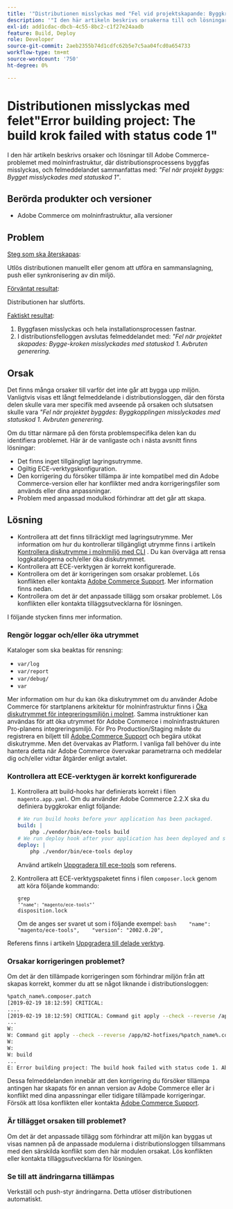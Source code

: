 ```yaml
---
title: '"Distributionen misslyckas med "Fel vid projektskapande: Byggkroken misslyckades med statuskod 1"'
description: '"I den här artikeln beskrivs orsakerna till och lösningarna för Adobe Commerce när det gäller molninfrastruktursproblem, där installationsfasen misslyckas och felmeddelandet sammanfattas med: *"Fel i byggprojekt: Byggprocessen misslyckades med statuskod 1"*."'
exl-id: add1cdac-dbcb-4c55-8bc2-c1f27e24aadb
feature: Build, Deploy
role: Developer
source-git-commit: 2aeb2355b74d1cdfc62b5e7c5aa04fcd0a654733
workflow-type: tm+mt
source-wordcount: '750'
ht-degree: 0%

---
```


# Distributionen misslyckas med felet&quot;Error building project: The build krok failed with status code 1&quot;

I den här artikeln beskrivs orsaker och lösningar till Adobe Commerce-problemet med molninfrastruktur, där distributionsprocessens byggfas misslyckas, och felmeddelandet sammanfattas med: *&quot;Fel när projekt byggs: Bygget misslyckades med statuskod 1&quot;*.

## Berörda produkter och versioner

* Adobe Commerce om molninfrastruktur, alla versioner

## Problem

<u>Steg som ska återskapas</u>:

Utlös distributionen manuellt eller genom att utföra en sammanslagning, push eller synkronisering av din miljö.

<u>Förväntat resultat</u>:

Distributionen har slutförts.

<u>Faktiskt resultat</u>:

1. Byggfasen misslyckas och hela installationsprocessen fastnar.
1. I distributionsfelloggen avslutas felmeddelandet med: *&quot;Fel när projektet skapades: Bygge-kroken misslyckades med statuskod 1. Avbruten generering.*

## Orsak

Det finns många orsaker till varför det inte går att bygga upp miljön. Vanligtvis visas ett långt felmeddelande i distributionsloggen, där den första delen skulle vara mer specifik med avseende på orsaken och slutsatsen skulle vara *&quot;Fel när projektet byggdes: Byggkopplingen misslyckades med statuskod 1. Avbruten generering.*

Om du tittar närmare på den första problemspecifika delen kan du identifiera problemet. Här är de vanligaste och i nästa avsnitt finns lösningar:

* Det finns inget tillgängligt lagringsutrymme.
* Ogiltig ECE-verktygskonfiguration.
* Den korrigering du försöker tillämpa är inte kompatibel med din Adobe Commerce-version eller har konflikter med andra korrigeringsfiler som används eller dina anpassningar.
* Problem med anpassad modulkod förhindrar att det går att skapa.

## Lösning

* Kontrollera att det finns tillräckligt med lagringsutrymme. Mer information om hur du kontrollerar tillgängligt utrymme finns i artikeln [Kontrollera diskutrymme i molnmiljö med CLI](/help/how-to/general/check-disk-space-on-cloud-environment-using-cli.md) . Du kan överväga att rensa loggkatalogerna och/eller öka diskutrymmet.
* Kontrollera att ECE-verktygen är korrekt konfigurerade.
* Kontrollera om det är korrigeringen som orsakar problemet. Lös konflikten eller kontakta [Adobe Commerce Support](/help/help-center-guide/help-center/magento-help-center-user-guide.md#submit-ticket). Mer information finns nedan.
* Kontrollera om det är det anpassade tillägg som orsakar problemet. Lös konflikten eller kontakta tilläggsutvecklarna för lösningen.

I följande stycken finns mer information.

### Rengör loggar och/eller öka utrymmet

Kataloger som ska beaktas för rensning:

* `var/log`
* `var/report`
* `var/debug/`
* `var`

Mer information om hur du kan öka diskutrymmet om du använder Adobe Commerce för startplanens arkitektur för molninfrastruktur finns i [Öka diskutrymmet för integreringsmiljön i molnet](/help/how-to/general/increase-disk-space-for-integration-environment-on-cloud.md). Samma instruktioner kan användas för att öka utrymmet för Adobe Commerce i molninfrastrukturen Pro-planens integreringsmiljö. För Pro Production/Staging måste du registrera en biljett till [Adobe Commerce Support](/help/help-center-guide/help-center/magento-help-center-user-guide.md#submit-ticket) och begära utökat diskutrymme. Men det övervakas av Platform. I vanliga fall behöver du inte hantera detta när Adobe Commerce övervakar parametrarna och meddelar dig och/eller vidtar åtgärder enligt avtalet.

### Kontrollera att ECE-verktygen är korrekt konfigurerade

1. Kontrollera att build-hooks har definierats korrekt i filen `magento.app.yaml`. Om du använder Adobe Commerce 2.2.X ska du definiera byggkrokar enligt följande:

   ```yaml
   # We run build hooks before your application has been packaged.
   build: |
       php ./vendor/bin/ece-tools build
   # We run deploy hook after your application has been deployed and started.
   deploy: |
       php ./vendor/bin/ece-tools deploy
   ```

   Använd artikeln [Uppgradera till ece-tools](https://experienceleague.adobe.com/en/docs/commerce-cloud-service/user-guide/dev-tools/ece-tools/install-package) som referens.

1. Kontrollera att ECE-verktygspaketet finns i filen `composer.lock` genom att köra följande kommando:    <pre><code class="language-bash">grep &#39;<code class="language-yaml">&quot;name&quot;: &quot;magento/ece-tools&quot;</code>&#39; disposition.lock</code></pre>    Om de anges ser svaret ut som i följande exempel:    ```bash    "name": "magento/ece-tools",    "version": "2002.0.20",    ```

Referens finns i artikeln [Uppgradera till delade verktyg](https://experienceleague.adobe.com/en/docs/commerce-cloud-service/user-guide/dev-tools/ece-tools/install-package).

### Orsakar korrigeringen problemet?

Om det är den tillämpade korrigeringen som förhindrar miljön från att skapas korrekt, kommer du att se något liknande i distributionsloggen:

```bash
%patch_name%.composer.patch
[2019-02-19 18:12:59] CRITICAL:
....
[2019-02-19 18:12:59] CRITICAL: Command git apply --check --reverse /app/m2-hotfixes/%patch_name%.composer.patch returned code 1
...
W:
W: Command git apply --check --reverse /app/m2-hotfixes/%patch_name%.composer.patch returned code 1
W:
W:
W: build
...
E: Error building project: The build hook failed with status code 1. Aborted build.
```

Dessa felmeddelanden innebär att den korrigering du försöker tillämpa antingen har skapats för en annan version av Adobe Commerce eller är i konflikt med dina anpassningar eller tidigare tillämpade korrigeringar. Försök att lösa konflikten eller kontakta [Adobe Commerce Support](/help/help-center-guide/help-center/magento-help-center-user-guide.md#submit-ticket).

### Är tillägget orsaken till problemet?

Om det är det anpassade tillägg som förhindrar att miljön kan byggas ut visas namnen på de anpassade modulerna i distributionsloggen tillsammans med den särskilda konflikt som den här modulen orsakat. Lös konflikten eller kontakta tilläggsutvecklarna för lösningen.

### Se till att ändringarna tillämpas

Verkställ och push-styr ändringarna. Detta utlöser distributionen automatiskt.
